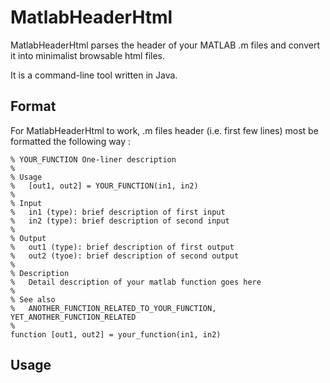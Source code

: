 MatlabHeaderHtml
===============

MatlabHeaderHtml parses the header of your MATLAB .m files and convert it into minimalist browsable html files.

It is a command-line tool written in Java.

Format
--------------

For MatlabHeaderHtml to work, .m files header (i.e. first few lines) most be formatted the following way :

	% YOUR_FUNCTION One-liner description
	%
	% Usage
	%	[out1, out2] = YOUR_FUNCTION(in1, in2)
	%
	% Input
	%	in1 (type): brief description of first input
	%	in2 (type): brief description of second input
	%
	% Output
	%	out1 (type): brief description of first output
	%	out2 (tyoe): brief description of second output
	%
	% Description
	%	Detail description of your matlab function goes here
	%
	% See also
	%	ANOTHER_FUNCTION_RELATED_TO_YOUR_FUNCTION, YET_ANOTHER_FUNCTION_RELATED
	%
	function [out1, out2] = your_function(in1, in2)

Usage
--------------

